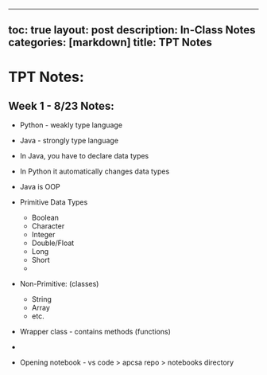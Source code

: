 
---
toc: true
layout: post
description: In-Class Notes
categories: [markdown]
title: TPT Notes
---
# TPT Notes:

## Week 1 - 8/23 Notes:
* Python - weakly type language
* Java - strongly type language

* In Java, you have to declare data types
* In Python it automatically changes data types
* Java is OOP

* Primitive Data Types
   * Boolean
   * Character
   * Integer
   * Double/Float
   * Long
   * Short
   * 

* Non-Primitive: (classes)
    * String
    * Array
    * etc.

* Wrapper class - contains methods (functions)
* 

* Opening notebook - vs code > apcsa repo > notebooks directory

